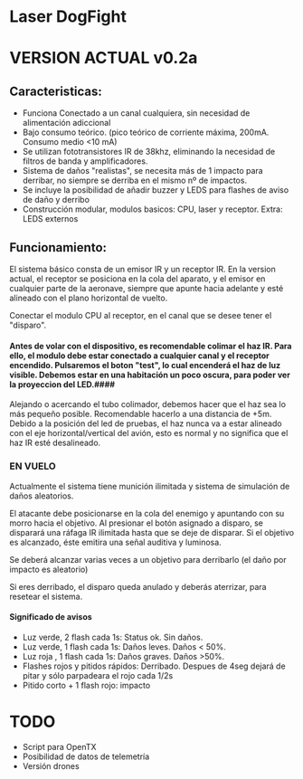 # Laser DogFight

# VERSION ACTUAL v0.2a

## Caracteristicas:
* Funciona Conectado a un canal cualquiera, sin necesidad de alimentación adiccional 
* Bajo consumo teórico. (pico teórico de corriente máxima, 200mA.  Consumo medio <10 mA)
* Se utilizan fototransistores IR de 38khz, eliminando la necesidad de filtros de banda y amplificadores.
* Sistema de daños "realistas", se necesita más de 1 impacto para derribar, no siempre se derriba en el mismo nº de impactos.
* Se incluye la posibilidad de añadir buzzer y LEDS para flashes de aviso de daño y derribo
* Construcción modular, modulos basicos: CPU, laser y receptor. Extra: LEDS externos


## Funcionamiento:
 El sistema básico consta de un emisor IR y un receptor IR.
 En la version actual, el receptor se posiciona en la cola del aparato, y el emisor en cualquier parte de la aeronave, siempre que   apunte hacia adelante y esté alineado con el plano horizontal de vuelto.

 Conectar el modulo CPU al receptor, en el canal que se desee tener el "disparo".
 
 
 #### Antes de volar con el dispositivo, es recomendable colimar el haz IR. Para ello, el modulo debe estar conectado a cualquier canal y el receptor encendido. Pulsaremos el boton "test", lo cual encenderá el haz de luz visible. Debemos estar en una habitación un poco oscura, para poder ver la proyeccion del LED.#### 
 
 Alejando o acercando el tubo colimador, debemos hacer que el haz sea lo más pequeño posible. Recomendable hacerlo a una distancia de +5m.  Debido a la posición del led de pruebas, el haz nunca va a estar alineado con el eje horizontal/vertical del avión, esto es normal y no significa que el haz IR esté desalineado.
 
 ###  EN VUELO
  Actualmente el sistema tiene munición ilimitada y sistema de simulación de daños aleatorios.
  
  El atacante debe posicionarse en la cola del enemigo y apuntando con su morro hacia el objetivo. Al presionar el botón asignado a disparo, se disparará una ráfaga IR ilimitada hasta que se deje de disparar.  Si el objetivo es alcanzado, éste emitira una señal auditiva y luminosa.
  
  Se deberá alcanzar varias veces a un objetivo para derribarlo (el daño por impacto es aleatorio)
  
  Si eres derribado, el disparo queda anulado y deberás aterrizar, para resetear el sistema.
  
  #### Significado de avisos
  * Luz verde, 2 flash cada 1s:  Status ok. Sin daños.
  * Luz verde, 1 flash cada 1s:  Daños leves. Daños < 50%.
  * Luz roja , 1 flash cada 1s:  Daños graves. Daños >50%.
  * Flashes rojos y pitidos rápidos: Derribado.  Despues de 4seg dejará de pitar y sólo parpadeara el rojo cada 1/2s
  * Pitido corto + 1 flash rojo: impacto


# TODO
* Script para OpenTX
* Posibilidad de datos de telemetría
* Versión drones
